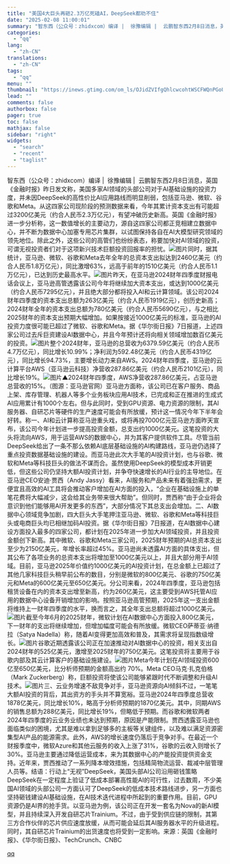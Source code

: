 ```yaml
---
title: "美国4大巨头再砸2.3万亿死磕AI，DeepSeek都劝不住"
date: "2025-02-08 11:00:01"
summary: "智东西（公众号：zhidxcom）编译 |  徐豫编辑 |  云鹏智东西2月8日消息，英国《金融时报..."
categories:
  - "qq"
lang:
  - "zh-CN"
translations:
  - "zh-CN"
tags:
  - "qq"
menu: ""
thumbnail: "https://inews.gtimg.com/om_ls/OJidZVIfgQhlcwcohtWSCFWQnPGoU4KkIrefgH3CFW58IAA_640360/0"
lead: ""
comments: false
authorbox: false
pager: true
toc: false
mathjax: false
sidebar: "right"
widgets:
  - "search"
  - "recent"
  - "taglist"
---
```


智东西（公众号：zhidxcom）编译 |  徐豫编辑 |  云鹏智东西2月8日消息，英国《金融时报》昨日发文称，美国多家AI领域的头部公司对于AI基础设施的投资力度，并未因DeepSeek的高性价比AI应用路线而明显削弱，包括亚马逊、微软、谷歌和Meta。从这四家公司现阶段的预测数据来看，今年其累计资本支出有可能超过3200亿美元（约合人民币2.3万亿元），有望冲破历史新高。英国《金融时报》进一步分析称，这一数值增长的主要动力，源自这四家公司都正竞相建立数据中心，并不断为数据中心加塞专用芯片集群，以试图保持各自在AI大模型研究领域的领先地位。除此之外，这些公司的高管们也纷纷表态，称要加快对AI领域的投资，可谓无视投资者们对于这项新兴技术巨额投资回报率的担忧。![图片](https://inews.gtimg.com/om_bt/OB_NCdR48KUj0j8iuVQx40zx14FZkTJHHJYbjP-6RPs8MAA/641)同时，据其统计，亚马逊、微软、谷歌和Meta去年全年的总资本支出拟达到2460亿美元（约合人民币1.8万亿元），同比激增63%，远高于前年的1510亿美元（约合人民币1.1万亿元），已达到历史最高水平。![图片](https://inews.gtimg.com/om_bt/OOSzjEPgWjJkReSqgTBz5Zd17NCLTP1MBkS1GhRH5sI58AA/641)昨天，在亚马逊2024财年四季度财报电话会议上，亚马逊高管透露该公司今年将继续加大资本支出，或达到1000亿美元（约合人民币7295亿元），并且绝大部分都将投入AI和云计算领域。该公司2024财年四季度的资本支出总额为263亿美元（约合人民币1919亿元），创历史新高；2024财年全年的资本支出总额为780亿美元（约合人民币5690亿元），与之相比2025财年的资本支出预期大幅增加。如果按接近1000亿美元的标准，亚马逊的AI投资力度很可能已超过了微软、谷歌和Meta。据《华尔街日报》7日报道，上述四家公司过去斥巨资建设AI数据中心，并且今年预计还将向相关领域增加数百亿美元的投资。![图片](https://inews.gtimg.com/om_bt/OQGppQx4UYZQU8SQYF2rfBOBNx_KHR7IHu9zQ1oxhv2zUAA/641)整个2024财年，亚马逊的总营收为6379.59亿美元（约合人民币4.7万亿元），同比增长10.99%；净利润为592.48亿美元（约合人民币4319亿元），同比增长94.73%，主要增长动力来自AWS。2024财年四季度，亚马逊的云计算平台AWS（亚马逊云科技）净营收287.86亿美元（约合人民币2101亿元），同比增长19%。![图片](https://inews.gtimg.com/om_bt/OSUXKk40TibvztSelEyBSfq6P_cBwcnuVgwQpB5rTPzGEAA/641)▲2024财年四季度，AWS净营收287.86亿美元，占亚马逊总营收的15%。（图源：亚马逊官网）亚马逊方面称，该公司已在客户服务、商品上架、库存管理、机器人等多个业务板块应用AI技术，已完成和正在推进的生成式AI应用累计有1000个左右。但与此同时，受到GPU资源、电力资源的限制，其AI服务器、自研芯片等硬件的生产速度可能会有所放缓，预计这一情况今年下半年会好转。称一、AI和云计算称亚马逊重头戏，或将再投7000亿元亚马逊方面昨天宣布，该公司今年计划进一步提高投资金额，总支出约1000亿美元。这笔投资的大头将流向AWS，用于运营AWS的数据中心，并为其客户提供软件工具。尽管当前DeepSeek给出了一条不那么依赖AI底层基础设施的AI构建路线，亚马逊仍选择了重点投资数据基础设施的建设。而亚马逊此次大手笔的AI投资计划，也与谷歌、微软和Meta等科技巨头的做法不谋而合。虽然使用DeepSeek的模型成本开销更低，但这些公司仍坚持大额AI投资计划，并争夺快速增长的AI行业的主导地位。在亚马逊CEO安迪·贾西（Andy Jassy）看来，AI服务和产品未来有着强劲需求，更便宜且高效的AI工具将会推动客户增加在AI方面的投入，“企业在基础设施上的单笔花费将大幅减少，这会给其业务带来很大帮助”。但同时，贾西称“由于企业将会意识到他们能够用AI开发更多的东西”，大部分情况下其总支出会增加。二、AI数据中心领域竞争加剧，四大巨头大手笔押注亚马逊、微软、谷歌和Meta等科技巨头或电商巨头均已相继加码AI投资。据《华尔街日报》7日报道，在AI数据中心建设方面投入最多的四家公司，都计划在2025年进一步加大AI领域投资，并且投资金额创下新高。其中微软、谷歌和Meta三家公司，2025财年预期的AI总资本支出至少为2150亿美元，年增长率超过45%。亚马逊尚未透露AI方面的具体支出，但其公布了各项业务的总资本支出将增加至1000亿美元以上，并且大部分用于AI领域。目前，亚马逊2025年价值约1000亿美元的AI投资计划，在总金额上已超过了其他几家科技巨头稍早前公布的数目，分别是微软的800亿美元、谷歌的750亿美元和Meta的600亿美元至650亿美元。分公司来看，2024年四季度，亚马逊包括租赁设备在内的资本支出增至新高，约为260亿美元，这主要受到AWS托管AI应用的数据中心设备开销增加的影响。按照亚马逊高管预期，2025年这一支出金额将维持上一财年四季度的水平，换而言之，其全年支出总额将超过1000亿美元。![图片](https://inews.gtimg.com/om_bt/O9UYDUE_J_BVny59tBebF_K0YnNvPr7Lcne91e4qRaqP8AA/641)截至今年6月的2025财年，微软计划在AI数据中心方面投入800亿美元，下一财年的支出将继续增加，但增加幅度可能会有所放缓。微软CEO萨蒂亚·纳德拉（Satya Nadella）称，随着AI变得更加高效和普及，其需求将呈现指数级增长。![图片](https://inews.gtimg.com/om_bt/OjlcWqr_8wGSgv3TASfeGxYGqIAD7skfdVDytGjXscbdkAA/641)谷歌近期透露该公司正在加速推动对AI数据中心的投资，相关支出自2024财年的525亿美元，激增至2025财年的750亿美元。这笔投资将主要用于谷歌内部及其云计算客户的基础设施建设。![图片](https://inews.gtimg.com/om_bt/OJg9bApbtGMe0fN-fXnad2dpqFyzKjWchGkBqd055Jjf4AA/641)Meta今年计划在AI领域投资600亿至650亿美元，比分析师预期的金额高出约 70%。Meta CEO马克·扎克伯格（Mark Zuckerberg）称，巨额投资将使该公司能够紧跟时代不断调整和升级AI技术。![图片](https://inews.gtimg.com/om_bt/Omoa-6niOTCcewPiUka72mbWcMwV6VQZA6IupqfAi04GAAA/641)三、云业务增速不敌竞争对手，亚马逊资源向AI倾斜不过，一笔笔大额AI投资的背后，其出资方的手头并不算宽裕。亚马逊2024年四季度总营收1878亿美元，同比增长10%，略高于分析师预期的1870亿美元。其中，同期AWS的销售总额为288亿美元，同比增长19%，但略低于预期。而谷歌和微软两者2024年四季度的云业务业绩也未达到预期，原因是产能限制。贾西透露亚马逊也面临类似的困境，尤其是难以拿到足够多的主板等关键组件，以及难以满足资源密集型AI产品的能源需求。此外，AWS的增长速度仍落后于竞争对手。在最近一个财报季度中，微软Azure和其他云服务的收入上涨了31%，谷歌的云收入则增长了30%。亚马逊主要通过降低运营成本，来为其数据中心的产能投资提供资金支持。近年来，贾西推动了一系列降本增效措施，包括精简物流运营、裁减中层管理人员等。结语：行动上“无视”DeepSeek，美国头部AI公司沿用砸钱策略DeepSeek在一定程度上验证了低成本部署高性能AI的可行性，过去数周，不少美国AI领域的头部公司一方面认可了DeepSeek的低成本技术路线进步，另一方面也坚持砸钱建设AI基础设施，在AI技术迭代进程中所起到的重要作用。目前，GPU资源仍是AI界的抢手货。以亚马逊为例，该公司正在开发一套名为Nova的新AI模型，并且持续深入开发自研芯片Trainium。不过，由于受到供应链的限制，其第三方合作伙伴的芯片供应速度放缓，从而可能会延后其AI服务器水平的升级进程。同时，其自研芯片Trainium的出货速度也将受到一定影响。来源：英国《金融时报》、《华尔街日报》、TechCrunch、CNBC

[qq](https://new.qq.com/rain/a/20250208A02YZP00)
